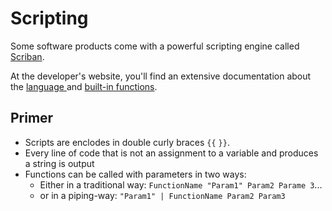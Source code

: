 # Scripting

Some software products come with a powerful scripting engine called [Scriban](https://github.com/scriban/scriban).

At the developer's website, you'll find an extensive documentation about the [language ](https://github.com/scriban/scriban/blob/master/doc/language.md)and [built-in functions](https://github.com/scriban/scriban/blob/master/doc/builtins.md).&#x20;

## Primer

* Scripts are enclodes in double curly braces `{{` `}}`.
* Every line of code that is not an assignment to a variable and produces a string is output
* &#x20;Functions can be called with parameters in two ways:
  * Either in a traditional way: `FunctionName "Param1" Param2 Parame 3`...
  * or in a piping-way: `"Param1" | FunctionName Param2 Param3`

